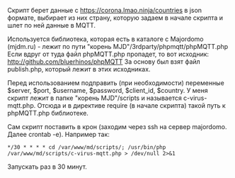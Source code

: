 Скрипт берет данные с https://corona.lmao.ninja/countries в json формате, выбирает из них страну, которую задаем в начале скрипта и шлет по ней данные в MQTT.

Используется библиотека, которая есть в каталоге с Majordomo (mjdm.ru) - лежит по пути "корень MJD"/3rdparty/phpmqtt/phpMQTT.php
Если вдруг от туда файл phpMQTT.php пропадет, то вот исходник: http://github.com/bluerhinos/phpMQTT
За основу был взят файл publish.php, который лежит в этих исходниках.

Перед использованием подправить (при необходимости) переменные $server, $port, $username, $password, $client_id, $country.
У меня скрипт лежит в папке "корень MJD"/scripts и называется c-virus-mqtt.php. Отсюда и в директиве require (в начале скрипта) такой путь к phpMQTT.php библиотеке.

Сам скрипт поставить в крон (заходим через ssh на сервер majordomo. Далее crontab -e). Например так:

    */30 * * * * cd /var/www/md/scripts/; /usr/bin/php /var/www/md/scripts/c-virus-mqtt.php > /dev/null 2>&1

Запускать раз в 30 минут.
